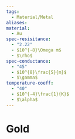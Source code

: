 ```yaml
---
tags:
  - Material/Metal
aliases: 
material:
  - Au
spec-resisitance:
  - "2.22"
  - $10^{-8}\Omega m$
  - $\rho$
spec-conductance:
  - "45"
  - $10^{8}\frac{S}{m}$
  - $\gamma$
temperature-coeff:
  - "40"
  - $10^{-4}\frac{1}{K}$
  - $\alpha$
---
```


# Gold

